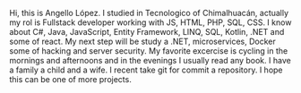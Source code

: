 Hi, this is Angello López. I studied in Tecnologico of Chimalhuacán, actually my rol is Fullstack developer working with JS, HTML, PHP, SQL, CSS. I know about C#, Java, JavaScript, Entity Framework, LINQ, SQL, Kotlin, .NET and some of react. My next step will be study a .NET, microservices, Docker some of hacking and server security. 
My favorite excercise is cycling in the mornings and afternoons and in the evenings I usually read any book. 
I have a family a child and a wife.
I recent take git for commit a repository. I hope this can be one of more projects.
